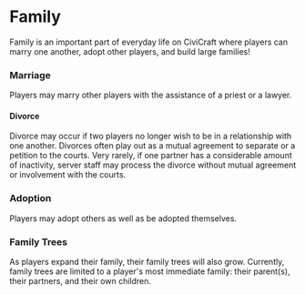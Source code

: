 # Family

Family is an important part of everyday life on CiviCraft where players can marry one another, adopt other players, and build large families!

### Marriage
Players may marry other players with the assistance of a priest or a lawyer.
#### Divorce
Divorce may occur if two players no longer wish to be in a relationship with one another. Divorces often play out as a mutual agreement to separate or a petition to the courts. Very rarely, if one partner has a considerable amount of inactivity, server staff may process the divorce without mutual agreement or involvement with the courts.
### Adoption
Players may adopt others as well as be adopted themselves.
### Family Trees
As players expand their family, their family trees will also grow. Currently, family trees are limited to a player's most immediate family: their parent(s), their partners, and their own children. 